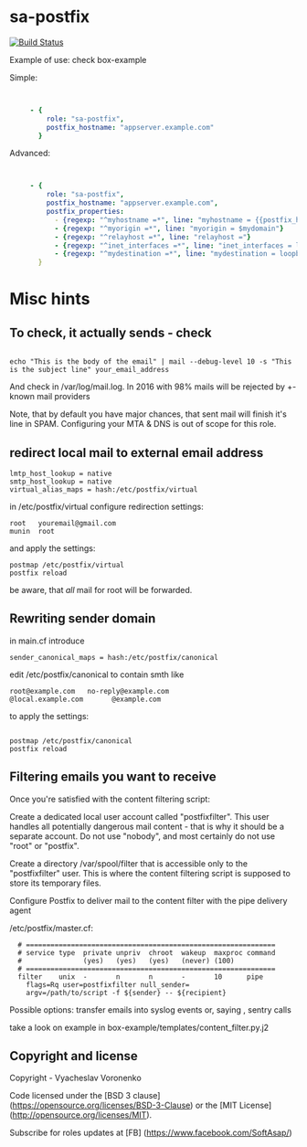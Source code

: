 sa-postfix
==========

[![Build Status](https://travis-ci.org/softasap/sa-postfix.svg?branch=master)](https://travis-ci.org/softasap/sa-postfix)


Example of use: check box-example

Simple:

```YAML


     - {
         role: "sa-postfix",
         postfix_hostname: "appserver.example.com"
       }

```


Advanced:

```YAML


     - {
         role: "sa-postfix",
         postfix_hostname: "appserver.example.com",
         postfix_properties:
           - {regexp: "^myhostname =*", line: "myhostname = {{postfix_hostname}}"}
           - {regexp: "^myorigin =*", line: "myorigin = $mydomain"}
           - {regexp: "^relayhost =*", line: "relayhost ="}
           - {regexp: "^inet_interfaces =*", line: "inet_interfaces = loopback-only"}
           - {regexp: "^mydestination =*", line: "mydestination = loopback-only"}
       }

```


# Misc hints

## To check, it actually sends - check

```shell

echo "This is the body of the email" | mail --debug-level 10 -s "This is the subject line" your_email_address

```

And check in /var/log/mail.log. In 2016 with 98% mails will be rejected by +- known mail providers

Note, that by default you have major chances, that sent mail will finish it's line in SPAM.  Configuring your MTA & DNS is out of scope for this role.

## redirect local mail to external email address

```shell
lmtp_host_lookup = native
smtp_host_lookup = native
virtual_alias_maps = hash:/etc/postfix/virtual
```

in /etc/postfix/virtual configure redirection settings:

```
root   youremail@gmail.com
munin  root
```

and apply the settings:

```shell
postmap /etc/postfix/virtual
postfix reload
```

be aware, that _all_ mail for root will be forwarded.

## Rewriting sender domain

in main.cf introduce

```
sender_canonical_maps = hash:/etc/postfix/canonical
```

edit /etc/postfix/canonical to contain smth like
```
root@example.com   no-reply@example.com
@local.example.com       @example.com
```

to apply the settings:
```shell

postmap /etc/postfix/canonical
postfix reload

```


## Filtering emails you want to receive

Once you're satisfied with the content filtering script:

Create a dedicated local user account called "postfixfilter". This user handles all potentially dangerous mail content - that is why it should be a separate account. Do not use "nobody", and most certainly do not use "root" or "postfix".

Create a directory /var/spool/filter that is accessible only to the "postfixfilter" user. This is where the content filtering script is supposed to store its temporary files.

Configure Postfix to deliver mail to the content filter with the pipe delivery agent

/etc/postfix/master.cf:
```
  # =============================================================
  # service type  private unpriv  chroot  wakeup  maxproc command
  #               (yes)   (yes)   (yes)   (never) (100)
  # =============================================================
  filter    unix  -       n       n       -       10      pipe
    flags=Rq user=postfixfilter null_sender=
    argv=/path/to/script -f ${sender} -- ${recipient}
```

Possible options: transfer emails into syslog events or, saying , sentry calls

take a look on example in box-example/templates/content_filter.py.j2


Copyright and license
---------------------

Copyright - Vyacheslav Voronenko

Code licensed under the [BSD 3 clause] (https://opensource.org/licenses/BSD-3-Clause) or the [MIT License] (http://opensource.org/licenses/MIT).

Subscribe for roles updates at [FB] (https://www.facebook.com/SoftAsap/)
